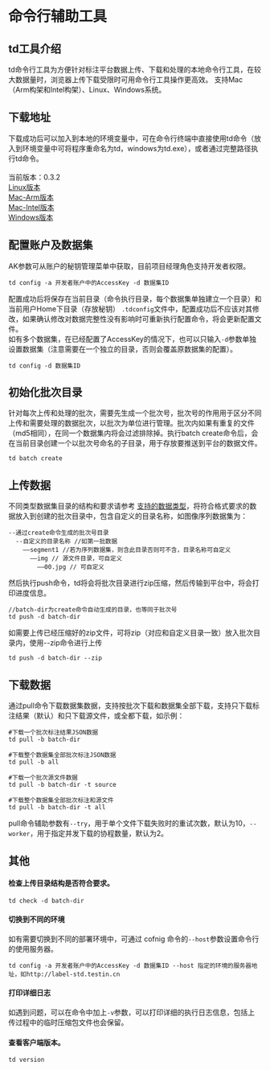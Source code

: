 # 命令行辅助工具

## td工具介绍
td命令行工具为方便针对标注平台数据上传、下载和处理的本地命令行工具，在较大数据量时，浏览器上传下载受限时可用命令行工具操作更高效。
支持Mac（Arm构架和Intel构架）、Linux、Windows系统。

## 下载地址 
下载成功后可以加入到本地的环境变量中，可在命令行终端中直接使用td命令（放入到环境变量中可将程序重命名为td，windows为td.exe），或者通过完整路径执行td命令。  
<br>
当前版本：0.3.2  
[Linux版本](https://github.com/codytan/td/releases/download/0.3.2/td_linux)  
[Mac-Arm版本](https://github.com/codytan/td/releases/download/0.3.2/td_mac_arm)  
[Mac-Intel版本](https://github.com/codytan/td/releases/download/0.3.2/td_mac_intel)  
[Windows版本](https://github.com/codytan/td/releases/download/0.3.2/td_win.exe)     

## 配置账户及数据集
AK参数可从账户的秘钥管理菜单中获取，目前项目经理角色支持开发者权限。 
```
td config -a 开发者账户中的AccessKey -d 数据集ID
```
配置成功后将保存在当前目录（命令执行目录，每个数据集单独建立一个目录）和当前用户Home下目录（存放秘钥） `.tdconfig`文件中，配置成功后不应该对其修改，如果确认修改对数据完整性没有影响时可重新执行配置命令，将会更新配置文件。   
如有多个数据集，在已经配置了AccessKey的情况下，也可以只输入`-d`参数单独设置数据集（注意需要在一个独立的目录，否则会覆盖原数据集的配置）。  
```
td config -d 数据集ID
```

## 初始化批次目录
针对每次上传和处理的批次，需要先生成一个批次号，批次号的作用用于区分不同上传和需要处理的数据批次，以批次为单位进行管理。批次内如果有重复的文件（md5相同），在同一个数据集内将会过滤排除掉。执行batch create命令后，会在当前目录创建一个以批次号命名的子目录，用于存放要推送到平台的数据文件。
```
td batch create 
```

## 上传数据
不同类型数据集目录的结构和要求请参考 [支持的数据类型](/dataset)，将符合格式要求的数据放入到创建的批次目录中，包含自定义的目录名称，如图像序列数据集为：  
```
--通过create命令生成的批次号目录
  --自定义的目录名称 //如第一批数据
    ——segment1 //若为序列数据集，则含此目录否则可不含，目录名称可自定义
      ——img // 源文件目录，可自定义
        ——00.jpg // 可自定义
```
然后执行push命令，td将会将批次目录进行zip压缩，然后传输到平台中，将会打印进度信息。
```
//batch-dir为create命令自动生成的目录，也等同于批次号
td push -d batch-dir
```
如需要上传已经压缩好的zip文件，可将zip（对应和自定义目录一致）放入批次目录内，使用--zip命令进行上传
```
td push -d batch-dir --zip 
```


## 下载数据
通过pull命令下载数据集数据，支持按批次下载和数据集全部下载，支持只下载标注结果（默认）和只下载源文件，或全都下载，如示例：
```
#下载一个批次标注结果JSON数据
td pull -b batch-dir

#下载整个数据集全部批次标注JSON数据
td pull -b all

#下载一个批次源文件数据
td pull -b batch-dir -t source

#下载整个数据集全部批次标注和源文件
td pull -b batch-dir -t all
```
pull命令辅助参数有`--try`，用于单个文件下载失败时的重试次数，默认为10，`--worker`，用于指定并发下载的协程数量，默认为2。  

## 其他
#### 检查上传目录结构是否符合要求。  
```
td check -d batch-dir
```

#### 切换到不同的环境
如有需要切换到不同的部署环境中，可通过 cofnig 命令的`--host`参数设置命令行的使用服务器。
```
td config -a 开发者账户中的AccessKey -d 数据集ID --host 指定的环境的服务器地址，如http://label-std.testin.cn
```

#### 打印详细日志
如遇到问题，可以在命令中加上`-v`参数，可以打印详细的执行日志信息，包括上传过程中的临时压缩包文件也会保留。  

#### 查看客户端版本。  
```
td version
```

